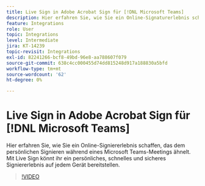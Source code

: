 ```yaml
---
title: Live Sign in Adobe Acrobat Sign für [!DNL Microsoft Teams]
description: Hier erfahren Sie, wie Sie ein Online-Signaturerlebnis schaffen, das dem persönlichen Signieren während einer [!DNL Microsoft Teams] Versammlung
feature: Integrations
role: User
topic: Integrations
level: Intermediate
jira: KT-14239
topic-revisit: Integrations
exl-id: 82241266-bcf8-49bd-96e8-aa788607f079
source-git-commit: 638c4cc000455d74dd815248d917a188830a5bfd
workflow-type: tm+mt
source-wordcount: '62'
ht-degree: 0%

---
```


# Live Sign in Adobe Acrobat Sign für [!DNL Microsoft Teams]

Hier erfahren Sie, wie Sie ein Online-Signiererlebnis schaffen, das dem persönlichen Signieren während eines Microsoft Teams-Meetings ähnelt. Mit Live Sign könnt ihr ein persönliches, schnelles und sicheres Signiererlebnis auf jedem Gerät bereitstellen.

>[!VIDEO](https://video.tv.adobe.com/v/3425187?quality=12&learn=on&hidetitle=true)
